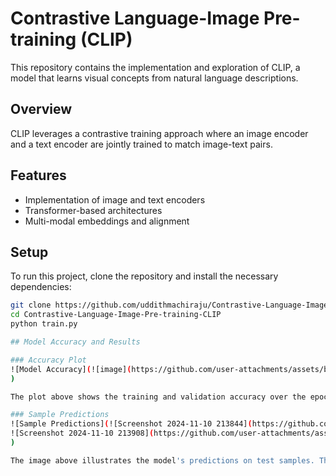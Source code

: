 # Contrastive Language-Image Pre-training (CLIP)

This repository contains the implementation and exploration of CLIP, a model that learns visual concepts from natural language descriptions.

## Overview
CLIP leverages a contrastive training approach where an image encoder and a text encoder are jointly trained to match image-text pairs.

## Features
- Implementation of image and text encoders
- Transformer-based architectures
- Multi-modal embeddings and alignment

## Setup
To run this project, clone the repository and install the necessary dependencies:
```bash
git clone https://github.com/uddithmachiraju/Contrastive-Language-Image-Pre-training-CLIP.git
cd Contrastive-Language-Image-Pre-training-CLIP
python train.py

## Model Accuracy and Results

### Accuracy Plot
![Model Accuracy](![image](https://github.com/user-attachments/assets/b8ed2f8b-ba5e-4e7c-b3b0-984192a2fc17)
)

The plot above shows the training and validation accuracy over the epochs.

### Sample Predictions
![Sample Predictions](![Screenshot 2024-11-10 213844](https://github.com/user-attachments/assets/d4eeef45-1fdf-445d-86ee-971dd6d30cfb)
![Screenshot 2024-11-10 213908](https://github.com/user-attachments/assets/b92976af-4344-4b2a-93f6-6d6b7ae2cc62)
) 

The image above illustrates the model's predictions on test samples. The model successfully identifies and matches the images with their respective descriptions.



